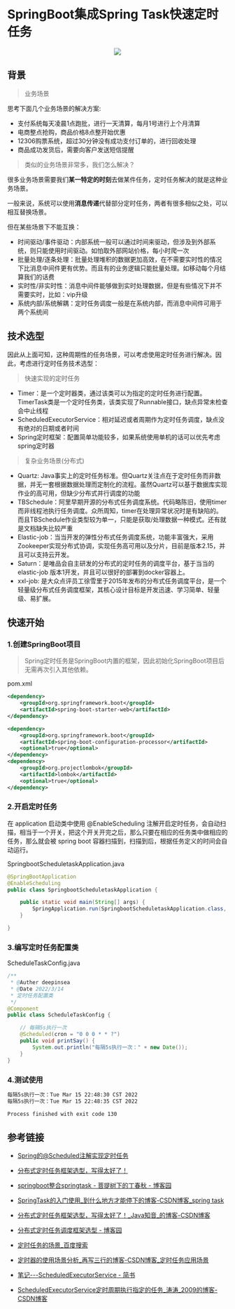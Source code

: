 # SpringBoot集成Spring Task快速定时任务

<div align=center>
<img src="http://pic.deepinsea.top/images/2022/03/15/202203152208642.jpg">
</div>


## 背景

> 业务场景

思考下面几个业务场景的解决方案:

- 支付系统每天凌晨1点跑批，进行一天清算，每月1号进行上个月清算
- 电商整点抢购，商品价格8点整开始优惠
- 12306购票系统，超过30分钟没有成功支付订单的，进行回收处理
- 商品成功发货后，需要向客户发送短信提醒

> 类似的业务场景非常多，我们怎么解决？

很多业务场景需要我们**某一特定的时刻**去做某件任务，定时任务解决的就是这种业务场景。

一般来说，系统可以使用**消息传递**代替部分定时任务，两者有很多相似之处，可以相互替换场景。

但在某些场景下不能互换：

- 时间驱动/事件驱动：内部系统一般可以通过时间来驱动，但涉及到外部系统，则只能使用时间驱动。如怕取外部网站价格，每小时爬一次
- 批量处理/逐条处理：批量处理堆积的数据更加高效，在不需要实时性的情况下比消息中间件更有优势。而且有的业务逻辑只能批量处理。如移动每个月结算我们的话费
- 实时性/非实时性：消息中间件能够做到实时处理数据，但是有些情况下并不需要实时，比如：vip升级
- 系统内部/系统解耦：定时任务调度一般是在系统内部，而消息中间件可用于两个系统间

## 技术选型

因此从上面可知，这种周期性的任务场景，可以考虑使用定时任务进行解决。因此，考虑进行定时任务技术选型：

> 快速实现的定时任务

- Timer：是一个定时器类，通过该类可以为指定的定时任务进行配置。TimerTask类是一个定时任务类，该类实现了Runnable接口，缺点异常未检查会中止线程
- ScheduledExecutorService：相对延迟或者周期作为定时任务调度，缺点没有绝对的日期或者时间
- Spring定时框架：配置简单功能较多，如果系统使用单机的话可以优先考虑spring定时器

> 复杂业务场景(分布式)

- Quartz:  Java事实上的定时任务标准。但Quartz关注点在于定时任务而非数据，并无一套根据数据处理而定制化的流程。虽然Quartz可以基于数据库实现作业的高可用，但缺少分布式并行调度的功能
- TBSchedule：阿里早期开源的分布式任务调度系统。代码略陈旧，使用timer而非线程池执行任务调度。众所周知，timer在处理异常状况时是有缺陷的。而且TBSchedule作业类型较为单一，只能是获取/处理数据一种模式。还有就是文档缺失比较严重
- Elastic-job：当当开发的弹性分布式任务调度系统，功能丰富强大，采用Zookeeper实现分布式协调，实现任务高可用以及分片，目前是版本2.15，并且可以支持云开发。
- Saturn：是唯品会自主研发的分布式的定时任务的调度平台，基于当当的elastic-job 版本1开发，并且可以很好的部署到docker容器上。
- xxl-job: 是大众点评员工徐雪里于2015年发布的分布式任务调度平台，是一个轻量级分布式任务调度框架，其核心设计目标是开发迅速、学习简单、轻量级、易扩展。

## 快速开始

### 1.创建SpringBoot项目

> Spring定时任务是SpringBoot内置的框架，因此初始化SpringBoot项目后无需再次引入其他依赖。

pom.xml

```xml
<dependency>
    <groupId>org.springframework.boot</groupId>
    <artifactId>spring-boot-starter-web</artifactId>
</dependency>

<dependency>
    <groupId>org.springframework.boot</groupId>
    <artifactId>spring-boot-configuration-processor</artifactId>
    <optional>true</optional>
</dependency>
<dependency>
    <groupId>org.projectlombok</groupId>
    <artifactId>lombok</artifactId>
    <optional>true</optional>
</dependency>
```

### 2.开启定时任务

在 application 启动类中使用 @EnableScheduling 注解开启定时任务，会自动扫描，相当于一个开关，把这个开关开完之后，那么只要在相应的任务类中做相应的任务，那么就会被 spring boot 容器扫描到，扫描到后，根据任务定义的时间会自动运行。

SpringbootScheduletaskApplication.java

```java
@SpringBootApplication
@EnableScheduling
public class SpringbootScheduletaskApplication {

    public static void main(String[] args) {
        SpringApplication.run(SpringbootScheduletaskApplication.class, args);
    }

}
```

### 3.编写定时任务配置类

ScheduleTaskConfig.java

```java
/**
 * @Auther deepinsea
 * @Date 2022/3/14
 * 定时任务配置类
 */
@Component
public class ScheduleTaskConfig {

    // 每隔5s执行一次
    @Scheduled(cron = "0 0 0 * * ?")
    public void printSay() {
        System.out.println("每隔5s执行一次：" + new Date());
    }
}
```

### 4.测试使用

```bash
每隔5s执行一次：Tue Mar 15 22:48:30 CST 2022
每隔5s执行一次：Tue Mar 15 22:48:35 CST 2022

Process finished with exit code 130
```

## 参考链接

* [Spring的@Scheduled注解实现定时任务](https://blog.csdn.net/qidasheng2012/article/details/84386662)
* [分布式定时任务框架选型，写得太好了！](https://blog.csdn.net/weixin_36380516/article/details/119066904)

* [springboot整合springtask - 菩提树下的丁春秋 - 博客园](https://www.cnblogs.com/xiufengchen/p/10327609.html)
* [SpringTask的入门使用_到什么地方才能停下的博客-CSDN博客_spring task](https://blog.csdn.net/javaxiaibai0414/article/details/91551712)
* [分布式定时任务框架选型，写得太好了！_Java知音_的博客-CSDN博客](https://blog.csdn.net/weixin_36380516/article/details/119066904)
*  [分布式定时任务调度框架选型 - 博客园](https://www.cnblogs.com/ssslinppp/p/12485273.html)
* [定时任务的场景_百度搜索](https://www.baidu.com/s?tn=44004473_18_oem_dg&ie=utf-8&wd=定时任务的场景)
*  [定时器的使用场景分析_再写三行的博客-CSDN博客_定时任务应用场景](https://blog.csdn.net/baidu_33403616/article/details/89225285)
*  [笔记---ScheduledExecutorService - 简书](https://www.jianshu.com/p/aaab48e5902d)
*  [ScheduledExecutorService定时周期执行指定的任务_涛涛_2009的博客-CSDN博客](https://blog.csdn.net/tsyj810883979/article/details/8481621)

 
